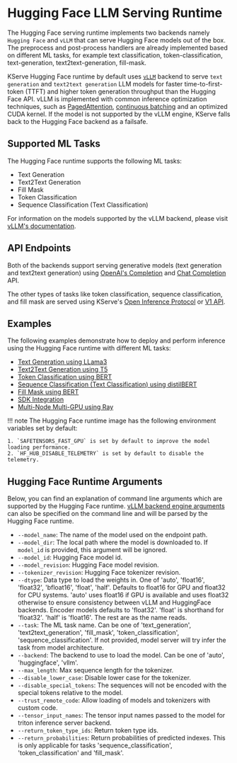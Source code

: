 # Hugging Face LLM Serving Runtime
The Hugging Face serving runtime implements two backends namely `Hugging Face` and `vLLM` that can serve Hugging Face models out of the box.
The preprocess and post-process handlers are already implemented based on different ML tasks, for example text classification,
token-classification, text-generation, text2text-generation, fill-mask.

KServe Hugging Face runtime by default uses [`vLLM`](https://github.com/vllm-project/vllm) backend to serve `text generation` and `text2text generation` LLM models for faster time-to-first-token (TTFT) and higher token generation throughput than the Hugging Face API.
vLLM is implemented with common inference optimization techniques, such as [PagedAttention](https://vllm.ai), [continuous batching](https://www.anyscale.com/blog/continuous-batching-llm-inference) and an optimized CUDA kernel.
If the model is not supported by the vLLM engine, KServe falls back to the Hugging Face backend as a failsafe.

## Supported ML Tasks
The Hugging Face runtime supports the following ML tasks:

- Text Generation
- Text2Text Generation
- Fill Mask
- Token Classification
- Sequence Classification (Text Classification)

For information on the models supported by the vLLM backend, please visit [vLLM's documentation](https://docs.vllm.ai/en/stable/models/supported_models.html).


## API Endpoints
Both of the backends support serving generative models (text generation and text2text generation) using [OpenAI's Completion](https://platform.openai.com/docs/api-reference/completions) and [Chat Completion](https://platform.openai.com/docs/api-reference/chat) API.

The other types of tasks like token classification, sequence classification, and fill mask are served using KServe's [Open Inference Protocol](../../../data_plane/v2_protocol.md) or [V1 API](../../../data_plane/v1_protocol.md).

## Examples
The following examples demonstrate how to deploy and perform inference using the Hugging Face runtime with different ML tasks:

- [Text Generation using LLama3](text_generation/README.md)
- [Text2Text Generation using T5](text2text_generation/README.md)
- [Token Classification using BERT](token_classification/README.md)
- [Sequence Classification (Text Classification) using distilBERT](text_classification/README.md)
- [Fill Mask using BERT](fill_mask/README.md)
- [SDK Integration](sdk_integration/README.md)
- [Multi-Node Multi-GPU using Ray](multi-node/README.md)

!!! note
    The Hugging Face runtime image has the following environment variables set by default:
    
    1. `SAFETENSORS_FAST_GPU` is set by default to improve the model loading performance.
    2. `HF_HUB_DISABLE_TELEMETRY` is set by default to disable the telemetry.


## Hugging Face Runtime Arguments

Below, you can find an explanation of command line arguments which are supported by the Hugging Face runtime. [vLLM backend engine arguments](https://docs.vllm.ai/en/latest/serving/engine_args.html) can also be specified on the command line and will be parsed by the Hugging Face runtime.

- `--model_name`: The name of the model used on the endpoint path.
- `--model_dir`: The local path where the model is downloaded to. If `model_id` is provided, this argument will be ignored.
- `--model_id`: Hugging Face model id.
- `--model_revision`: Hugging Face model revision.
- `--tokenizer_revision`: Hugging Face tokenizer revision.
- `--dtype`: Data type to load the weights in. One of 'auto', 'float16', 'float32', 'bfloat16', 'float', 'half'. 
             Defaults to float16 for GPU and float32 for CPU systems. 'auto' uses float16 if GPU is available and uses float32 otherwise to ensure consistency between vLLM and HuggingFace backends. 
             Encoder models defaults to 'float32'. 'float' is shorthand for 'float32'. 'half' is 'float16'. The rest are as the name reads.
- `--task`: The ML task name. Can be one of 'text_generation', 'text2text_generation', 'fill_mask', 'token_classification', 'sequence_classification'. 
            If not provided, model server will try infer the task from model architecture.
- `--backend`: The backend to use to load the model. Can be one of 'auto', 'huggingface', 'vllm'.
- `--max_length`: Max sequence length for the tokenizer.
- `--disable_lower_case`: Disable lower case for the tokenizer.
- `--disable_special_tokens`: The sequences will not be encoded with the special tokens relative to the model.
- `--trust_remote_code`: Allow loading of models and tokenizers with custom code.
- `--tensor_input_names`: The tensor input names passed to the model for triton inference server backend.
- `--return_token_type_ids`: Return token type ids.
- `--return_probabilities`: Return probabilities of predicted indexes. This is only applicable for tasks 'sequence_classification', 'token_classification' and 'fill_mask'.

